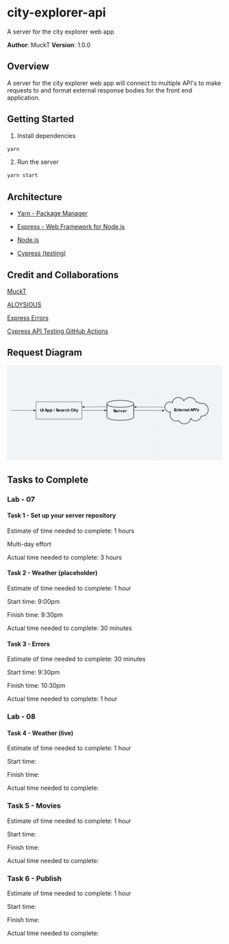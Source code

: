 # city-explorer-api
A server for the city explorer web app

**Author**: MuckT
**Version**: 1.0.0

## Overview
A server for the city explorer web app will connect to multiple API's to make requests to and format external response bodies for the front end application.

## Getting Started

1. Install dependencies

  ```bash
  yarn
  ```

2. Run the server

  ```bash
  yarn start
  ```

## Architecture

* [Yarn - Package Manager](https://yarnpkg.com/)

* [Express - Web Framework for Node.js](https://www.npmjs.com/package/express)

* [Node.js](https://nodejs.org/en/)

* [Cypress (testing)](https://www.cypress.io)

## Credit and Collaborations

[MuckT](https://github.com/MuckT)

[ALOYSIOUS](https://github.com/AL0YSI0US)

[Express Errors](https://expressjs.com/en/guide/error-handling.html)

[Cypress API Testing GitHub Actions](https://github.com/cypress-io/cypress/issues/1872#issuecomment-450807452)

## Request Diagram

![Server Request Diagram](city-explorer-diagram.PNG)

## Tasks to Complete

### Lab - 07
#### Task 1 - Set up your server repository

Estimate of time needed to complete: 1 hours

Multi-day effort

Actual time needed to complete: 3 hours

#### Task 2 - Weather (placeholder)

Estimate of time needed to complete: 1 hour

Start time: 9:00pm

Finish time: 9:30pm

Actual time needed to complete: 30 minutes

#### Task 3 - Errors

Estimate of time needed to complete: 30 minutes

Start time: 9:30pm

Finish time: 10:30pm

Actual time needed to complete: 1 hour

### Lab - 08

#### Task 4 - Weather (live)

Estimate of time needed to complete: 1 hour

Start time:

Finish time:

Actual time needed to complete:

### Task 5 - Movies

Estimate of time needed to complete: 1 hour

Start time:

Finish time:

Actual time needed to complete:

### Task 6 - Publish

Estimate of time needed to complete: 1 hour

Start time:

Finish time:

Actual time needed to complete: